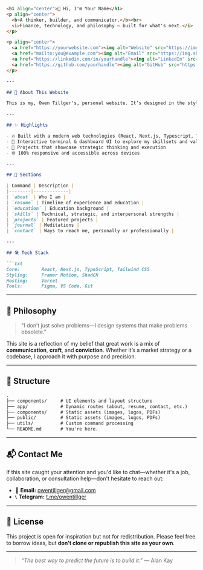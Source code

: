 ````md
<h1 align="center">👋 Hi, I'm Your Name</h1>
<p align="center">
  <b>A thinker, builder, and communicator.</b><br>
  <i>Finance, technology, and philosophy — built for what's next.</i>
</p>

<p align="center">
  <a href="https://yourwebsite.com"><img alt="Website" src="https://img.shields.io/badge/Portfolio-Live%20Site-blueviolet?style=for-the-badge&logo=githubpages" /></a>
  <a href="mailto:you@example.com"><img alt="Email" src="https://img.shields.io/badge/Email-you%40example.com-red?style=for-the-badge&logo=gmail" /></a>
  <a href="https://linkedin.com/in/yourhandle"><img alt="LinkedIn" src="https://img.shields.io/badge/LinkedIn-Connect-blue?style=for-the-badge&logo=linkedin" /></a>
  <a href="https://github.com/yourhandle"><img alt="GitHub" src="https://img.shields.io/badge/GitHub-Profile-black?style=for-the-badge&logo=github" /></a>
</p>

---

## 🧭 About This Website

This is my, Owen Tillger's, personal website. It’s designed in the style of a terminal prompt, exploring what I build, and the kind of value I create across disciplines—from finance to code, from people to products.

---

## ✨ Highlights

- 🔥 Built with a modern web technologies (React, Next.js, Typescript, Tailwind CSS)
- 🧠 Interactive terminal & dashboard UI to explore my skillsets and value proposition
- 🎯 Projects that showcase strategic thinking and execution
- 🌐 100% responsive and accessible across devices

---

## 🚀 Sections

| Command | Description |
|--------|-------------|
| `about` | Who I am |
| `resume` | Timeline of experience and education |
| `education` | Education background |
| `skills` | Technical, strategic, and interpersonal strengths |
| `projects` | Featured projects |
| `journal` | Meditations |
| `contact` | Ways to reach me, personally or professionally |

---

## 🛠 Tech Stack

```txt
Core:        React, Next.js, TypeScript, Tailwind CSS
Styling:     Framer Motion, ShadCN
Hosting:     Vercel
Tools:       Figma, VS Code, Git
````

---

## 🧠 Philosophy

> "I don’t just solve problems—I design systems that make problems obsolete."

This site is a reflection of my belief that great work is a mix of **communication**, **craft**, and **conviction**. Whether it’s a market strategy or a codebase, I approach it with purpose and precision.

---

## 📂 Structure

```txt
.
├── components/     # UI elements and layout structure
├── app/            # Dynamic routes (about, resume, contact, etc.)
├── components/     # Static assets (images, logos, PDFs)
├── public/         # Static assets (images, logos, PDFs)
├── utils/          # Custom command processing
└── README.md       # You're here.
```

---

## 📬 Contact Me

If this site caught your attention and you'd like to chat—whether it's a job, collaboration, or consultation help—don't hesitate to reach out:

* 📧 **Email:** [owentillger@gmail.com](mailto:owentillger@gmail.com)
* 📞 **Telegram:** [t.me/owentillger](https://t.me/owentillger)

---

## 📝 License

This project is open for inspiration but not for redistribution. Please feel free to borrow ideas, but **don’t clone or republish this site as your own**.

---

> *“The best way to predict the future is to build it.”* — Alan Kay

```